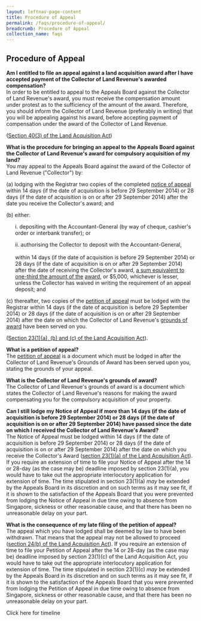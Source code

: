 ```yaml
---
layout: leftnav-page-content
title: Procedure of Appeal
permalink: /faqs/procedure-of-appeal/
breadcrumb: Procedure of Appeal
collection_name: faqs
---
```


Procedure of Appeal
---

**Am I entitled to file an appeal against a land acquisition award after I have accepted payment of the Collector of Land Revenue's awarded compensation?** 
<br>
In order to be entitled to appeal to the Appeals Board against the Collector of Land Revenue's award, you must receive the compensation amount under protest as to the sufficiency of the amount of the award.  Therefore, you should inform the Collector of Land Revenue (preferably in writing) that you will be appealing against his award, before accepting payment of compensation under the award of the Collector of Land Revenue. <br> 

([Section 40(3) of the Land Acquisition Act](https://sso.agc.gov.sg/Act/LAA1966?ProvIds=pr40-#pr40-)) <br>

**What is the procedure for bringing an appeal to the Appeals Board against the Collector of Land Revenue's award for compulsory acquisition of my land?** 
<br>
You may appeal to the Appeals Board against the award of the Collector of Land Revenue ("Collector") by: <br> 

(a)   lodging with the Registrar two copies of the completed [notice of appeal](/files/Form-NOA.pdf/) within 14 days (if the date of acquisition is before 29 September 2014) or 28 days (if the date of acquisition is on or after 29 September 2014) after the date you receive the Collector's award; and <br>

(b)   either: <br> 

<ol>
  i.   depositing with the Accountant-General (by way of cheque, cashier's order or interbank transfer); or <br>

  ii.   authorising the Collector to deposit with the Accountant-General, <br> 
<br>
  within 14 days (if the date of acquisition is before 29 September 2014) or 28 days (if the date of acquisition is on or after 29 September 2014) after the date of receiving the Collector's award, [a sum equivalent to one-third the amount of the](/files/FAQ-Q9.pdf/) <u>award</u>, or $5,000, whichever is lesser, unless the Collector has waived in writing the requirement of an appeal deposit; and
</ol>

       

(c)   thereafter, two copies of the [petition of appeal](/files/FAQ-Q4.pdf/) must be lodged with the Registrar within 14 days (if the date of acquisition is before 29 September 2014) or 28 days (if the date of acquisition is on or after 29 September 2014) after the date on which the Collector of Land Revenue's [grounds of award](/files/FAQ-Q5.pdf/) have been served on you. <br>

([Section 23(1)(a), (b) and (c) of the Land Acquisition Act](https://sso.agc.gov.sg/Act/LAA1966?ProvIds=pr23-#pr23-)). <br>

**What is a petition of appeal?** 
<br>
The [petition of appeal](/files/Form-PoA-lpl-2Sep09.pdf/) is a document which must be lodged in after the Collector of Land Revenue's Grounds of Award has been served upon you, stating the grounds of your appeal.<br>

**What is the Collector of Land Revenue's grounds of award?** 
<br>
The Collector of Land Revenue's grounds of award is a document which states the Collector of Land Revenue's reasons for making the award compensating you for the compulsory acquisition of your property. <br>

**Can I still lodge my Notice of Appeal if more than 14 days (if the date of acquisition is before 29 September 2014) or 28 days (if the date of acquisition is on or after 29 September 2014) have passed since the date on which I received the Collector of Land Revenue's Award?**
<br>
The Notice of Appeal must be lodged within 14 days (if the date of acquisition is before 29 September 2014) or 28 days (if the date of acquisition is on or after 29 September 2014) after the date on which you receive the Collector's Award ([section 23(1)(a) of the Land Acquisition Act](https://sso.agc.gov.sg/Act/LAA1966?ProvIds=pr23-#pr23-)).  If you require an extension of time to file your Notice of Appeal after the 14 or 28-day (as the case may be) deadline imposed by section 23(1)(a), you would have to take out the appropriate interlocutory application for extension of time.  The time stipulated in section 23(1)(a) *may* be extended by the Appeals Board in its discretion and on such terms as it may see fit, if it is shown to the satisfaction of the Appeals Board that you were prevented from lodging the Notice of Appeal in due time owing to absence from Singapore, sickness or other reasonable cause, and that there has been no unreasonable delay on your part. 

**What is the consequence of my late filing of the petition of appeal?**
<br>
The appeal which you have lodged shall be deemed by law to have been withdrawn. That means that the appeal may not be allowed to proceed ([section 24(b) of the Land Acquisition Act](https://sso.agc.gov.sg/Act/LAA1966?ProvIds=pr24-#pr24-)). If you require an extension of time to file your Petition of Appeal after the 14 or 28-day (as the case may be) deadline imposed by section 23(1)(c) of the Land Acquisition Act, you would have to take out the appropriate interlocutory application for extension of time. The time stipulated in section 23(1)(c) *may* be extended by the Appeals Board in its discretion and on such terms as it may see fit, if it is shown to the satisfaction of the Appeals Board that you were prevented from lodging the Petition of Appeal in due time owing to absence from Singapore, sickness or other reasonable cause, and that there has been no unreasonable delay on your part. <br>

Click here for timeline 

